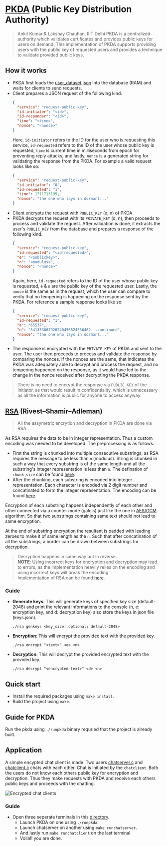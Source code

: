 # [PKDA](https://en.wikipedia.org/wiki/Public_key_infrastructure) (Public Key Distribution Authority)
> Ankit Kumar & Lakshay Chauhan, IIIT Delhi
PKDA is a centralized authority which validates certificates and provides public keys for users on demand. This implementation of PKDA supports providing users with the public key of requested users and provides a technique to validate provided public keys.

## How it works
- PKDA first loads the [user_dataset.json](https://github.com/hyouteki/senet/blob/main/pkda/user_dataset.json) into the database (RAM) and waits for clients to send requests.
- Client prepares a JSON request of the following kind.
  ``` json
  {
  	"service": "request-public-key",
  	"id-initiater": "<id>",
  	"id-responder": "<id>",
  	"time": "<time>",
  	"nonce": "<nonce>"
  }
  ```
  Here, `id-initiator` refers to the ID for the user who is requesting this service, `id-requested` refers to the ID of the user whose public key is requested, `time` is current time in milliseconds from epoch for preventing reply attacks, and lastly, `nonce` is a generated string for validating the response from the PKDA. For example a valid request looks like so:
  ``` json
  {
  	"service": "request-public-key",
  	"id-initiator": "0",
  	"id-requested": "1",
  	"time": 1711713195,
  	"nonce": "the one who lays in dormant..."
  }
  ```
- Client encrypts the request with `PUBLIC_KEY` (e, n) of PKDA.
- PKDA decrypts the request with its `PRIVATE_KEY` (d, n), then proceeds to process and validate the request. After validation is done, it extracts the user's `PUBLIC_KEY` from the database and prepares a response of the following kind.
  ``` json
  {
  	"service": "request-public-key",
  	"id-requested": "<id-requested>",
  	"e": "<publickey>",
  	"n": "<modulus>",
  	"nonce": "<nonce>"
  }
  ```
  Again, here, `id-requested` refers to the ID of the user whose public key is requested, `e` & `n` are the public key of the requested user. Lastly, the `nonce` is the same as in the request, which the user can compare to verify that no tempering is happening on the response sent by the PKDA. For reference a sample response looks like so:
  ``` json
  {
  	"service": "request-public-key",
  	"id-requested": "1",
  	"e": "65537",
  	"n": "341353667926240456524536462...continued",
  	"nonce": "the one who lays in dormant..."
  }
  ```
- The response is encrypted with the `PRIVATE_KEY` of PKDA and sent to the user. The user then proceeds to process and validate the response by comparing the nonces. If the nonces are the same, that indicates the PKDA was adequately able to decrypt and process the request, and no tempering happened on the response, as it would have led to the change in the nonce received after decrypting the PKDA response.

> There is no need to encrypt the response via `PUBLIC_KEY` of the initiator, as that would result in confidentiality, which is unnecessary as all the information is public for anyone to access anyway.

## [RSA](https://en.wikipedia.org/wiki/RSA_(cryptosystem)) (Rivest–Shamir–Adleman)
> All the assymetric encrytion and decryption in PKDA are done via RSA.

As RSA requires the data to be in integer representation. Thus a custom encoding was needed to be developed. The preprocessing is as follows:
- First the string is chunked into multiple consecutive substrings; as RSA requires the message to be less than `n` (modulus). String is chunked in such a way that every substring is of the same length and all the substring's integer representation is less than `n`. The defination of `chunk_size` can be found [here](https://github.com/hyouteki/senet/blob/80fe406788627f34b35f5d4770a395764deefc91/pkda/pkda/rsa.h#L34).
- After the chunking, each substring is encoded into integer representation. Each character is encoded via 2 digit number and concatinated to form the integer representation. The encoding can be found [here](https://github.com/hyouteki/senet/blob/80fe406788627f34b35f5d4770a395764deefc91/pkda/pkda/rsa.h#L25-L45).

Encryption of each substring happens independently of each other and other connected via a counter mode (galois) just like the one in [AES/GCM](https://en.wikipedia.org/wiki/Galois/Counter_Mode) algorithm. So that two substrings containing same text should not lead to same encryption.

At the end of substring encryption the resultant is padded with leading zeroes to make it of same length as the `n`. Such that after concatination of all the substrings; a border can be drawn between substrings for decryption.

> Decryption happens in same way but in reverse.<br>
> __NOTE__: Using incorrect keys for encryption and decryption may lead to errors, as the implementation heavily relies on the encoding and using incorrect keys will break the encoding.<br>
> Implementation of RSA can be found [here](https://github.com/hyouteki/senet/blob/main/pkda/pkda/rsa.h).

### Guide
- __Generate keys__: This will generate keys of specified key size (default-2048) and print the relevant informations to the console (n, e: encryption key, and d: decryption key) also store the keys in json file (keys.json).
  ``` console
  ./rsa genkeys <key_size: optional; default-2048>
  ```
- __Encryption__: This will encrypt the provided text with the provided key.
  ``` console
  ./rsa encrypt "<text>" <e> <n>
  ```
- __Decryption__: This will decrypt the provided encrypted text with the provided key.
  ``` console
  ./rsa decrypt "<encrypted-text>" <d> <n>
  ```
  
## Quick start
- Install the required packages using `make install`.
- Build the project using `make`.

## Guide for PKDA
Run the pkda using `./runpkda` binary requried that the project is already built.

## Application
A simple encypted chat client is made. Two users [chatserver.c](https://github.com/hyouteki/senet/blob/main/pkda/chatserver.c) and [chatclient.c](https://github.com/hyouteki/senet/blob/main/pkda/chatclient.c) chats with each other. Chat is initiated by the `chatclient`. Both the users do not know each others public key for encryption and decryption. Thus they make requests with PKDA and receive each others public keys and proceeds with the chatting.

![Encrypted chat clients](https://github.com/hyouteki/senet/assets/108230497/d9bcb7f5-9429-42da-95e5-ee1a2b0fa415)

### Guide
- Open three seperate terminals in this [directory](https://github.com/hyouteki/senet/tree/main/pkda).
  - Launch PKDA on one using `./runpkda`.
  - Launch chatserver on another using `make runchatserver`.
  - And lastly run `make runchatclient` on the last terminal.
  - Voila!! you are done.
